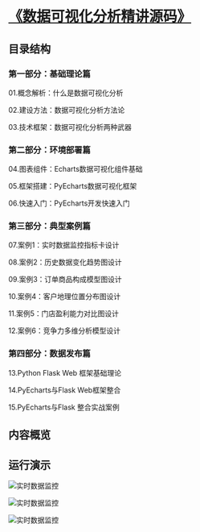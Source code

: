 # [《数据可视化分析精讲源码》](https://kaiwu.lagou.com/course/courseInfo.htm?courseId=440#/detail/pc?id=4474&scrollTop=4756.80029296875)

## 目录结构
### 第一部分：基础理论篇
01.概念解析：什么是数据可视化分析

02.建设方法：数据可视化分析方法论

03.技术框架：数据可视化分析两种武器

### 第二部分：环境部署篇
04.图表组件：Echarts数据可视化组件基础

05.框架搭建：PyEcharts数据可视化框架

06.快速入门：PyEcharts开发快速入门

### 第三部分：典型案例篇
07.案例1：实时数据监控指标卡设计

08.案例2：历史数据变化趋势图设计

09.案例3：订单商品构成模型图设计

10.案例4：客户地理位置分布图设计

11.案例5：门店盈利能力对比图设计

12.案例6：竞争力多维分析模型设计

### 第四部分：数据发布篇
13.Python Flask Web 框架基础理论

14.PyEcharts与Flask Web框架整合

15.PyEcharts与Flask 整合实战案例

## 内容概览



## 运行演示
![实时数据监控](https://github.com/zhangziliang04/datastudio/blob/master/image/%E8%BF%90%E8%A1%8C%E6%BC%94%E7%A4%BA1.jpg "运行演示一")

![实时数据监控](https://github.com/zhangziliang04/datastudio/blob/master/image/%E8%BF%90%E8%A1%8C%E6%BC%94%E7%A4%BA2.jpg "运行演示二")

![实时数据监控](https://github.com/zhangziliang04/datastudio/blob/master/image/%E8%BF%90%E8%A1%8C%E6%BC%94%E7%A4%BA3.jpg  "运行演示三")


